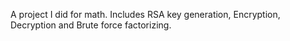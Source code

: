 A project I did for math. Includes RSA key generation, Encryption, Decryption and Brute force factorizing.

